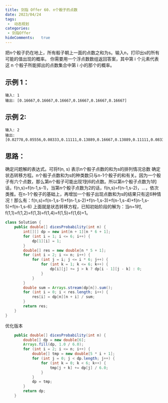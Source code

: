 ```yaml
---
title: 剑指 Offer 60. n个骰子的点数
date: 2023/04/24
tags:
 -  动态规划
categories:
 - 剑指Offer
hideComments:   true 
---
```

把n个骰子扔在地上，所有骰子朝上一面的点数之和为s。输入n，打印出s的所有可能的值出现的概率。
你需要用一个浮点数数组返回答案，其中第 i 个元素代表这 n 个骰子所能掷出的点数集合中第 i 小的那个的概率。


## 示例 1：

~~~
输入: 1
输出: [0.16667,0.16667,0.16667,0.16667,0.16667,0.16667]
~~~

## 示例 2:

~~~
输入: 2
输出: [0.02778,0.05556,0.08333,0.11111,0.13889,0.16667,0.13889,0.11111,0.08333,0.05556,0.02778]
~~~

## 思路：
确定问题解的表达式。可将f(n, s) 表示n个骰子点数的和为s的排列情况总数
确定状态转移方程。n个骰子点数和为s的种类数只与n-1个骰子的和有关。因为一个骰子有六个点数，那么第n个骰子可能出现1到6的点数。所以第n个骰子点数为1的话，f(n,s)=f(n-1,s-1)，当第n个骰子点数为2的话，f(n,s)=f(n-1,s-2)，…，依次类推。在n-1个骰子的基础上，再增加一个骰子出现点数和为s的结果只有这6种情况！那么有：f(n,s)=f(n-1,s-1)+f(n-1,s-2)+f(n-1,s-3)+f(n-1,s-4)+f(n-1,s-5)+f(n-1,s-6)
上面就是状态转移方程，已知初始阶段的解为：当n=1时, f(1,1)=f(1,2)=f(1,3)=f(1,4)=f(1,5)=f(1,6)=1。


~~~ java
class Solution {
    public double[] dicesProbability(int n) {
        int[][] dp = new int[n + 1][n * 6 + 1];
        for (int i = 1; i <= 6; i++) {
            dp[1][i] = 1;
        }
        double[] res = new double[n * 5 + 1];
        for (int i = 2; i <= n; i++) {
            for (int j = i; j <= i * 6; j++) {
                for (int k = 1; k <= 6; k++) {
                    dp[i][j] += j > k ? dp[i - 1][j - k] : 0;
                }
            }
        }
        double sum = Arrays.stream(dp[n]).sum();
        for (int i = 0; i < res.length; i++) {
            res[i] = dp[n][n + i] / sum;
        }
        return res;
    }
}
~~~

优化版本
~~~java
    public double[] dicesProbability(int n) {
        double[] dp = new double[6];
        Arrays.fill(dp, 1.0 / 6.0);
        for (int i = 2; i <= n; i++) {
            double[] tmp = new double[5 * i + 1];
            for (int j = 0; j < dp.length; j++) {
                for (int k = 0; k < 6; k++) {
                    tmp[j + k] += dp[j] / 6.0;
                }
            }
            dp = tmp;
        }
        return dp;
    }

~~~